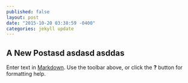 ```yaml
---
published: false
layout: post
date: "2015-10-20 03:38:59 -0400"
categories: jekyll update
---
```



## A New Postasd asdasd asddas

Enter text in [Markdown](http://daringfireball.net/projects/markdown/). Use the toolbar above, or click the **?** button for formatting help.
